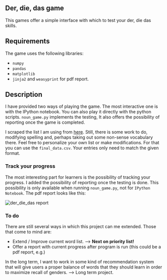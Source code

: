 
## Der, die, das game

This games offer a simple interface with which to test your der, die das skills.


## Requirements

The game uses the following libraries:

- `numpy`
- `pandas`
- `matplotlib` 
- `jinja2` and `weasyprint` for pdf report.

## Description 

I have provided two ways of playing the game. The most interactive one is with the IPython notebook. You can also play it directly with the python scripts. `noun_game.py` implements the testing, It also offers the possibility of reporting once the game is completed. 

I scraped the list I am using from [here](http://www.byki.com/lists/german/greg%27s-german-nouns-part-1.html). Still, there is some work to do, modifying spelling and, perhaps taking out some non-sense vocabulary there. Feel free to personalize your own list or make modifications. For that you can use the `final_data.csv`. Your entries only need to match the given format.

### Track your progress

The most interesting part for learners is the possibility of tracking your progress. I added the possibility of reporting once the testing is done. This possibility is only available when running `noun_game.py`, not for `IPython Notebook`.  The pdf report looks like this:

![der_die_das report](https://cloud.githubusercontent.com/assets/7328852/16083475/5aaa4954-3315-11e6-8fb1-57a612f22301.png)

### To do

There are still several ways in which this project can me extended. Those that come to mind are:

- Extend / Improve current word list. --> **Next on priority list!**
- Offer a report with current progress after program is run (this could be a pdf report, e.g.)

In the long term, I want to work in some kind of recommendation system that will give users a proper balance of words that they should learn in order to maximize recall of genders. --> Long term project.



